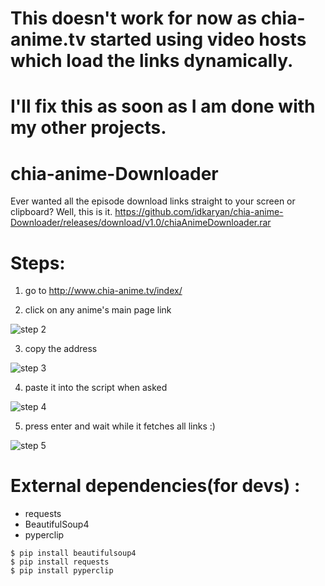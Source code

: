 # This doesn't work for now as chia-anime.tv started using video hosts which load the links dynamically. 
# I'll fix this as soon as I am done with my other projects.


# chia-anime-Downloader
Ever wanted all the episode download links straight to your screen or clipboard? Well, this is it.
https://github.com/idkaryan/chia-anime-Downloader/releases/download/v1.0/chiaAnimeDownloader.rar


# Steps:
 1. go to http://www.chia-anime.tv/index/
 
 2. click on any anime's main page link
 
 ![step 2](http://i.imgur.com/ivSMchY.jpg)
 
 3. copy the address
 
 ![step 3](http://i.imgur.com/X7nXbwa.jpg)
 
 4. paste it into the script when asked
 
 ![step 4](http://i.imgur.com/1dRsyHs.jpg)
 
 5. press enter and wait while it fetches all links :)
 
 ![step 5](http://i.imgur.com/ZJphTjQ.jpg)


# External dependencies(for devs) : 
  - requests
  - BeautifulSoup4
  - pyperclip

```
$ pip install beautifulsoup4
$ pip install requests
$ pip install pyperclip
```
